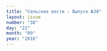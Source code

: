 ```yaml
---
title: "Сельские вести - Выпуск №38"
layout: issue
number: "38"
day: "22"
month: "09"
year: "2016"
---
```

